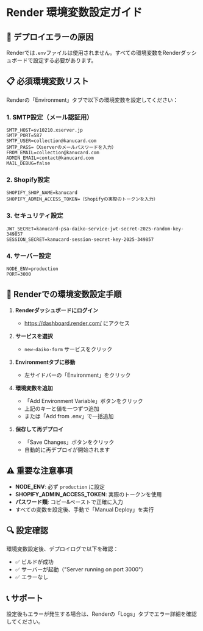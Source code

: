 # Render 環境変数設定ガイド

## 🔧 デプロイエラーの原因

Renderでは`.env`ファイルは使用されません。すべての環境変数をRenderダッシュボードで設定する必要があります。

## 📋 必須環境変数リスト

Renderの「Environment」タブで以下の環境変数を設定してください：

### 1. SMTP設定（メール認証用）
```
SMTP_HOST=sv10210.xserver.jp
SMTP_PORT=587
SMTP_USER=collection@kanucard.com
SMTP_PASS=（Xserverのメールパスワードを入力）
FROM_EMAIL=collection@kanucard.com
ADMIN_EMAIL=contact@kanucard.com
MAIL_DEBUG=false
```

### 2. Shopify設定
```
SHOPIFY_SHOP_NAME=kanucard
SHOPIFY_ADMIN_ACCESS_TOKEN=（Shopifyの実際のトークンを入力）
```

### 3. セキュリティ設定
```
JWT_SECRET=kanucard-psa-daiko-service-jwt-secret-2025-random-key-349857
SESSION_SECRET=kanucard-session-secret-key-2025-349857
```

### 4. サーバー設定
```
NODE_ENV=production
PORT=3000
```

## 🚀 Renderでの環境変数設定手順

1. **Renderダッシュボードにログイン**
   - https://dashboard.render.com/ にアクセス

2. **サービスを選択**
   - `new-daiko-form` サービスをクリック

3. **Environmentタブに移動**
   - 左サイドバーの「Environment」をクリック

4. **環境変数を追加**
   - 「Add Environment Variable」ボタンをクリック
   - 上記のキーと値を一つずつ追加
   - または「Add from .env」で一括追加

5. **保存して再デプロイ**
   - 「Save Changes」ボタンをクリック
   - 自動的に再デプロイが開始されます

## ⚠️ 重要な注意事項

- **NODE_ENV**: 必ず `production` に設定
- **SHOPIFY_ADMIN_ACCESS_TOKEN**: 実際のトークンを使用
- **パスワード類**: コピー&ペーストで正確に入力
- すべての変数を設定後、手動で「Manual Deploy」を実行

## 🔍 設定確認

環境変数設定後、デプロイログで以下を確認：
- ✅ ビルドが成功
- ✅ サーバーが起動（"Server running on port 3000"）
- ✅ エラーなし

## 📞 サポート

設定後もエラーが発生する場合は、Renderの「Logs」タブでエラー詳細を確認してください。
